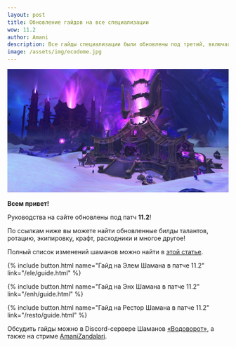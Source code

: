 ```yaml
---    
layout: post
title: Обновление гайдов на все специализации
wow: 11.2
author: Amani
description: Все гайды специализации были обновлены под третий, включая билды талантов, ротацию, экипировку, крафт, расходники и многое другое.
image: /assets/img/ecodome.jpg
---
```



<p align="center">
    <img src="/assets/img/ecodome.jpg"> 
</p>

**Всем привет!**

Руководства на сайте обновлены под патч **11.2**!

По ссылкам ниже вы можете найти обновленные билды талантов, ротацию, экипировку, крафт, расходники и многое другое!

Полный список изменений шаманов можно найти в [этой статье](https://stormkeeper.ru/info/tww112.html).

<p></p>

{% include button.html name="Гайд на Элем Шамана в патче 11.2" link="/ele/guide.html" %}  

<p></p>

{% include button.html name="Гайд на Энх Шамана в патче 11.2" link="/enh/guide.html" %}  

<p></p>


{% include button.html name="Гайд на Рестор Шамана в патче 11.2" link="/resto/guide.html" %}  

<p></p>

Обсудить гайды можно в Discord-сервере Шаманов [«Водоворот»](https://discord.gg/vodovorot), а также на стриме [AmaniZandalari](https://www.twitch.tv/amanizandalari).
